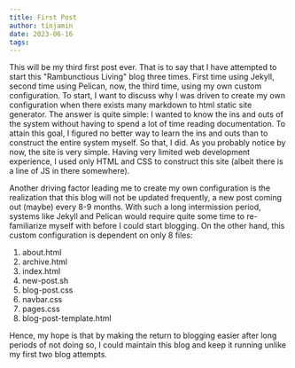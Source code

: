 ```yaml
---
title: First Post
author: tinjamin
date: 2023-06-16
tags:
---
```


This will be my third first post ever. That is to say that I have attempted to
start this "Rambunctious Living" blog three times. First time using Jekyll,
second time using Pelican, now, the third time, using my own custom
configuration. To start, I want to discuss why I was driven to create my own
configuration when there exists many markdown to html static site generator.
The answer is quite simple: I wanted to know the ins and outs of the system
without having to spend a lot of time reading documentation. To attain this
goal, I figured no better way to learn the ins and outs than to construct the
entire system myself. So that, I did. As you probably notice by now, the site
is very simple. Having very limited web development experience, I used only
HTML and CSS to construct this site (albeit there is a line of JS in there 
somewhere).

Another driving factor leading me to create my own configuration is the
realization that this blog will not be updated frequently, a new post coming out
(maybe) every 8-9 months. With such a long intermission period, systems like
Jekyll and Pelican would require quite some time to re-familiarize myself with
before I could start blogging. On the other hand, this custom configuration is
dependent on only 8 files:

1. about.html
2. archive.html
3. index.html
4. new-post.sh
5. blog-post.css
6. navbar.css
7. pages.css
8. blog-post-template.html

Hence, my hope is that by making the return to blogging easier after long periods
of not doing so, I could maintain this blog and keep it running unlike my first
two blog attempts.
